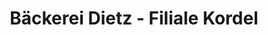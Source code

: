 ---
title: "Bäckerei Dietz - Filiale Kordel"
url: /kordel/baeckerei-dietz-filiale-kordel/
shop: Bäckerei
---